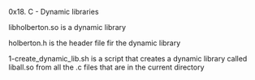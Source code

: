 0x18. C - Dynamic libraries

libholberton.so is a dynamic library

holberton.h is the header file fir the dynamic library

1-create_dynamic_lib.sh is a script that creates a dynamic library called liball.so from all the .c files that are in the current directory